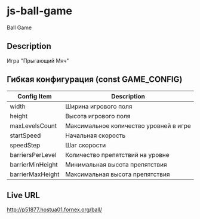 # js-ball-game
Ball Game

## Description
Игра "Прыгающий Мяч"

## Гибкая конфигурация (const GAME_CONFIG)
| Config Item | Description |
| --- | --- |
| width | Ширина игрового поля |
| height | Высота игрового поля |
| maxLevelsCount | Максимальное количество уровней в игре |
| startSpeed | Начальная скорость |
| speedStep | Шаг скорости |
| barriersPerLevel | Количество препятствий на уровне |
| barrierMinHeight | Минимальная высота препятствия |
| barrierMaxHeight | Максимальная высота препятствия |

## Live URL
http://p51877.hostua01.fornex.org/ball/
